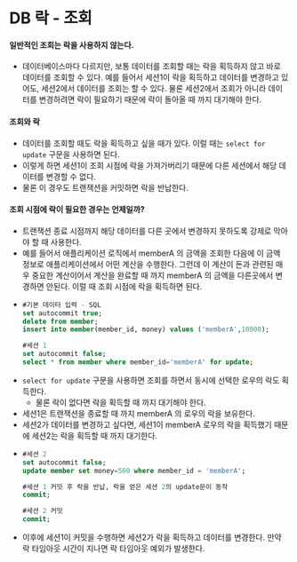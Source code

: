 # DB 락 - 조회

#### 일반적인 조회는 락을 사용하지 않는다.
* 데이터베이스마다 다르지만, 보통 데이터를 조회할 때는 락을 획득하지 않고 바로 데이터를 조회할 수 있다. 예를 들어서 세션1이 락을 획득하고 데이터를 변경하고 있어도, 세션2에서 데이터를 조회는 할 수 있다. 물론 세션2에서 조회가 아니라 데이터를 변경하려면 락이 필요하기 때문에 락이 돌아올 때 까지 대기해야 한다.


#### 조회와 락
* 데이터를 조회할 때도 락을 획득하고 싶을 때가 있다. 이럴 때는 ```select for update``` 구문을 사용하면 된다.
* 이렇게 하면 세션1이 조회 시점에 락을 가져가버리기 때문에 다른 세션에서 해당 데이터를 변경할 수 없다.
* 물론 이 경우도 트랜잭션을 커밋하면 락을 반납한다.


#### 조회 시점에 락이 필요한 경우는 언제일까?
* 트랜잭션 종료 시점까지 해당 데이터를 다른 곳에서 변경하지 못하도록 강제로 막아야 할 때 사용한다.
* 예를 들어서 애플리케이션 로직에서 memberA 의 금액을 조회한 다음에 이 금액 정보로 애플리케이션에서 어떤 계산을 수행한다. 그런데 이 계산이 돈과 관련된 매우 중요한 계산이어서 계산을 완료할 때 까지 memberA 의 금액을 다른곳에서 변경하면 안된다. 이럴 때 조회 시점에 락을 획득하면 된다.
* ```sql
  #기본 데이터 입력 - SQL
  set autocommit true;
  delete from member;
  insert into member(member_id, money) values ('memberA',10000);
  
  #세션 1
  set autocommit false;
  select * from member where member_id='memberA' for update;
  ```
* ```select for update``` 구문을 사용하면 조회를 하면서 동시에 선택한 로우의 락도 획득한다.
  * 물론 락이 없다면 락을 획득할 때 까지 대기해야 한다. 
* 세션1은 트랜잭션을 종료할 때 까지 memberA 의 로우의 락을 보유한다.
* 세션2가 데이터를 변경하고 싶다면, 세션1이 memberA 로우의 락을 획득했기 때문에 세션2는 락을 획득할 때 까지 대기한다.
* ```sql
  #세션 2
  set autocommit false;
  update member set money=500 where member_id = 'memberA';
  
  #세션 1 커밋 후 락을 반납, 락을 얻은 세션 2의 update문이 동작
  commit;
  
  #세션 2 커밋
  commit;
  ```
* 이후에 세션1이 커밋을 수행하면 세션2가 락을 획득하고 데이터를 변경한다. 만약 락 타임아웃 시간이 지나면 락 타임아웃 예외가 발생한다.